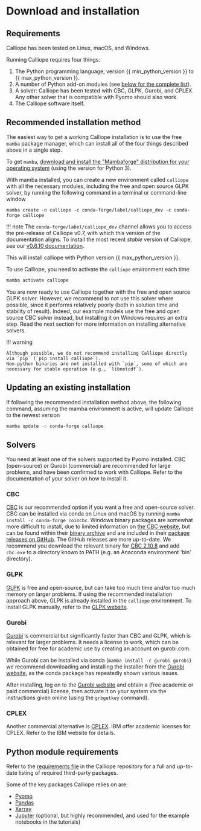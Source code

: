 # Download and installation

## Requirements

Calliope has been tested on Linux, macOS, and Windows.

Running Calliope requires four things:

1. The Python programming language, version {{ min_python_version }} to {{ max_python_version }}.
2. A number of Python add-on modules (see [below for the complete list](#python-module-requirements)).
3. A solver: Calliope has been tested with CBC, GLPK, Gurobi, and CPLEX. Any other solver that is compatible with Pyomo should also work.
4. The Calliope software itself.

## Recommended installation method

The easiest way to get a working Calliope installation is to use the free `mamba` package manager, which can install all of the four things described above in a single step.

To get `mamba`, [download and install the "Mambaforge" distribution for your operating system](https://mamba.readthedocs.io/en/latest/index.html) (using the version for Python 3).

With mamba installed, you can create a new environment called `calliope` with all the necessary modules, including the free and open source GLPK solver, by running the following command in a terminal or command-line window

```shell
mamba create -n calliope -c conda-forge/label/calliope_dev -c conda-forge calliope
```

!!! note
    The `conda-forge/label/calliope_dev` channel allows you to access the pre-release of Calliope v0.7, with which this version of the documentation aligns.
    To install the most recent _stable_ version of Calliope, see our [v0.6.10 documentation](https://calliope.readthedocs.io/en/v0.6.10/).

This will install calliope with Python version {{ max_python_version }}.

To use Calliope, you need to activate the `calliope` environment each time

```bash
mamba activate calliope
```

You are now ready to use Calliope together with the free and open source GLPK solver.
However, we recommend to not use this solver where possible, since it performs relatively poorly (both in solution time and stability of result).
Indeed, our example models use the free and open source CBC solver instead, but installing it on Windows requires an extra step.
Read the next section for more information on installing alternative solvers.

!!! warning

    Although possible, we do not recommend installing Calliope directly via `pip` (`pip install calliope`).
    Non-python binaries are not installed with `pip`, some of which are necessary for stable operation (e.g., `libnetcdf`).


## Updating an existing installation

If following the recommended installation method above, the following command, assuming the mamba environment is active, will update Calliope to the newest version

```bash
mamba update -c conda-forge calliope
```

## Solvers

You need at least one of the solvers supported by Pyomo installed. CBC (open-source) or Gurobi (commercial) are recommended for large problems, and have been confirmed to work with Calliope. Refer to the documentation of your solver on how to install it.

### CBC

[CBC](https://github.com/coin-or/Cbc) is our recommended option if you want a free and open-source solver.
CBC can be installed via conda on Linux and macOS by running `mamba install -c conda-forge coincbc`.
Windows binary packages are somewhat more difficult to install, due to limited information on [the CBC website](https://github.com/coin-or/Cbc), but can be found within their [binary archive](https://www.coin-or.org/download/binary/Cbc/) and are included in their [package releases on GitHub](https://github.com/coin-or/Cbc/releases).
The GitHub releases are more up-to-date. We recommend you download the relevant binary for [CBC 2.10.8](https://github.com/coin-or/Cbc/releases/download/releases%2F2.10.8/Cbc-releases.2.10.8-w64-msvc17-md.zip) and add `cbc.exe` to a directory known to PATH (e.g. an Anaconda environment 'bin' directory).

### GLPK

[GLPK](https://www.gnu.org/software/glpk/) is free and open-source, but can take too much time and/or too much memory on larger problems.
If using the recommended installation approach above, GLPK is already installed in the `calliope` environment.
To install GLPK manually, refer to the [GLPK website](https://www.gnu.org/software/glpk/).

### Gurobi

[Gurobi](https://www.gurobi.com/) is commercial but significantly faster than CBC and GLPK, which is relevant for larger problems.
It needs a license to work, which can be obtained for free for academic use by creating an account on gurobi.com.

While Gurobi can be installed via conda (`mamba install -c gurobi gurobi`) we recommend downloading and installing the installer from the [Gurobi website](https://www.gurobi.com/), as the conda package has repeatedly shown various issues.

After installing, log on to the [Gurobi website](https://www.gurobi.com/) and obtain a (free academic or paid commercial) license, then activate it on your system via the instructions given online (using the `grbgetkey` command).

### CPLEX

Another commercial alternative is [CPLEX](https://www.ibm.com/products/ilog-cplex-optimization-studio).
IBM offer academic licenses for CPLEX. Refer to the IBM website for details.

## Python module requirements

Refer to the [requirements file](https://github.com/calliope-project/calliope/blob/main/requirements/base.txt) in the Calliope repository for a full and up-to-date listing of required third-party packages.

Some of the key packages Calliope relies on are:

* [Pyomo](https://www.pyomo.org/)
* [Pandas](https://pandas.pydata.org/)
* [Xarray](https://docs.xarray.dev/en/stable/)
* [Jupyter](https://jupyter.org/) (optional, but highly recommended, and used for the example notebooks in the tutorials)
